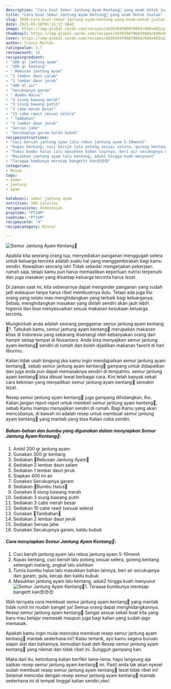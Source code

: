 ```yaml
---
description: "Cara buat Semur Jantung Ayam Kentang🍛 yang enak Untuk Jualan"
title: "Cara buat Semur Jantung Ayam Kentang🍛 yang enak Untuk Jualan"
slug: 1094-cara-buat-semur-jantung-ayam-kentang-yang-enak-untuk-jualan
date: 2021-05-18T01:15:17.964Z
image: https://img-global.cpcdn.com/recipes/dd30304f06878869/680x482cq70/semur-jantung-ayam-kentang🍛-foto-resep-utama.jpg
thumbnail: https://img-global.cpcdn.com/recipes/dd30304f06878869/680x482cq70/semur-jantung-ayam-kentang🍛-foto-resep-utama.jpg
cover: https://img-global.cpcdn.com/recipes/dd30304f06878869/680x482cq70/semur-jantung-ayam-kentang🍛-foto-resep-utama.jpg
author: Travis Morton
ratingvalue: 3.7
reviewcount: 14
recipeingredient:
- "200 gr jantung ayam"
- "300 gr kentang"
- " Rebusan Jantung Ayam"
- "2 lembar daun salam"
- "1 lembar daun jeruk"
- "400 ml air"
- "Secukupnya garam"
- " Bumbu Halus"
- "8 siung bawang merah"
- "3 siung bawang putih"
- "3 cabe merah besar"
- "15 cabe rawit sesuai selera"
- " Tambahan"
- "2 lembar daun jeruk"
- "Seruas jahe"
- "Secukupnya garam kaldu bubuk"
recipeinstructions:
- "Cuci bersih jantung ayam lalu rebus jantung ayam 5-10menit"
- "Kupas kentang, cuci bersih lalu potong sesuai selera, goreng kentang setengah matang, angkat lalu sisihkan"
- "Tumis bumbu halus lalu masukkan bahan lainnya, beri air secukupnya dan garam, gula, kecap dan kaldu bubuk"
- "Masukkan jantung ayam lalu kentang, aduk2 hingga kuah menyusut"
- "Taraaaa bumbunya meresap bangettt kan😍😍😍"
categories:
- Resep
tags:
- semur
- jantung
- ayam

katakunci: semur jantung ayam 
nutrition: 160 calories
recipecuisine: Indonesian
preptime: "PT14M"
cooktime: "PT31M"
recipeyield: "4"
recipecategory: Dinner

---
```



![Semur Jantung Ayam Kentang🍛](https://img-global.cpcdn.com/recipes/dd30304f06878869/680x482cq70/semur-jantung-ayam-kentang🍛-foto-resep-utama.jpg)

Apabila kita seorang orang tua, menyediakan panganan menggugah selera untuk keluarga tercinta adalah suatu hal yang menggembirakan bagi kamu sendiri. Kewajiban seorang istri Tidak sekedar mengerjakan pekerjaan rumah saja, tetapi kamu pun harus memastikan keperluan nutrisi terpenuhi dan juga masakan yang disantap keluarga tercinta harus lezat.

Di zaman  saat ini, kita sebenarnya dapat mengorder panganan yang sudah jadi walaupun tanpa harus ribet membuatnya dulu. Tetapi ada juga lho orang yang selalu mau menghidangkan yang terbaik bagi keluarganya. Sebab, menghidangkan masakan yang diolah sendiri akan jauh lebih higienis dan bisa menyesuaikan sesuai makanan kesukaan keluarga tercinta. 



Mungkinkah anda adalah seorang penggemar semur jantung ayam kentang🍛?. Tahukah kamu, semur jantung ayam kentang🍛 merupakan makanan khas di Indonesia yang sekarang disenangi oleh kebanyakan orang dari hampir setiap tempat di Nusantara. Anda bisa menyajikan semur jantung ayam kentang🍛 sendiri di rumah dan boleh dijadikan makanan favorit di hari liburmu.

Kalian tidak usah bingung jika kamu ingin mendapatkan semur jantung ayam kentang🍛, sebab semur jantung ayam kentang🍛 gampang untuk didapatkan dan juga anda pun dapat memasaknya sendiri di tempatmu. semur jantung ayam kentang🍛 bisa dibuat lewat berbagai cara. Kini telah banyak sekali cara kekinian yang menjadikan semur jantung ayam kentang🍛 semakin lezat.

Resep semur jantung ayam kentang🍛 juga gampang dihidangkan, lho. Kalian jangan repot-repot untuk membeli semur jantung ayam kentang🍛, sebab Kamu mampu menyajikan sendiri di rumah. Bagi Kamu yang akan mencobanya, di bawah ini adalah resep untuk membuat semur jantung ayam kentang🍛 yang mantab yang bisa Kalian coba sendiri.

<!--inarticleads1-->

##### Bahan-bahan dan bumbu yang digunakan dalam menyiapkan Semur Jantung Ayam Kentang🍛:

1. Ambil 200 gr jantung ayam
1. Gunakan 300 gr kentang
1. Sediakan  🍁Rebusan Jantung Ayam🍁
1. Sediakan 2 lembar daun salam
1. Sediakan 1 lembar daun jeruk
1. Siapkan 400 ml air
1. Gunakan Secukupnya garam
1. Sediakan  🍁Bumbu Halus🍁
1. Gunakan 8 siung bawang merah
1. Sediakan 3 siung bawang putih
1. Sediakan 3 cabe merah besar
1. Sediakan 15 cabe rawit (sesuai selera)
1. Gunakan  🍁Tambahan🍁
1. Sediakan 2 lembar daun jeruk
1. Sediakan Seruas jahe
1. Gunakan Secukupnya garam, kaldu bubuk




<!--inarticleads2-->

##### Cara menyiapkan Semur Jantung Ayam Kentang🍛:

1. Cuci bersih jantung ayam lalu rebus jantung ayam 5-10menit
1. Kupas kentang, cuci bersih lalu potong sesuai selera, goreng kentang setengah matang, angkat lalu sisihkan
1. Tumis bumbu halus lalu masukkan bahan lainnya, beri air secukupnya dan garam, gula, kecap dan kaldu bubuk
1. Masukkan jantung ayam lalu kentang, aduk2 hingga kuah menyusut
<img src="//assets-global.cpcdn.com/assets/icons/button_play-2c75c40dde080a61004c1f40b05d8f140eaff45d7e9e6481dc71c63d2e7c4909.png" alt="Semur Jantung Ayam Kentang🍛">1. Taraaaa bumbunya meresap bangettt kan😍😍😍




Wah ternyata cara membuat semur jantung ayam kentang🍛 yang mantab tidak rumit ini mudah banget ya! Semua orang dapat menghidangkannya. Resep semur jantung ayam kentang🍛 Sangat sesuai sekali buat kita yang baru mau belajar memasak maupun juga bagi kalian yang sudah jago memasak.

Apakah kamu ingin mulai mencoba membuat resep semur jantung ayam kentang🍛 mantab sederhana ini? Kalau tertarik, ayo kamu segera buruan siapin alat dan bahannya, kemudian buat deh Resep semur jantung ayam kentang🍛 yang nikmat dan tidak ribet ini. Sungguh gampang kan. 

Maka dari itu, ketimbang kalian berfikir lama-lama, hayo langsung aja sajikan resep semur jantung ayam kentang🍛 ini. Pasti anda tak akan nyesel sudah membuat resep semur jantung ayam kentang🍛 lezat tidak ribet ini! Selamat mencoba dengan resep semur jantung ayam kentang🍛 mantab sederhana ini di tempat tinggal kalian sendiri,oke!.

